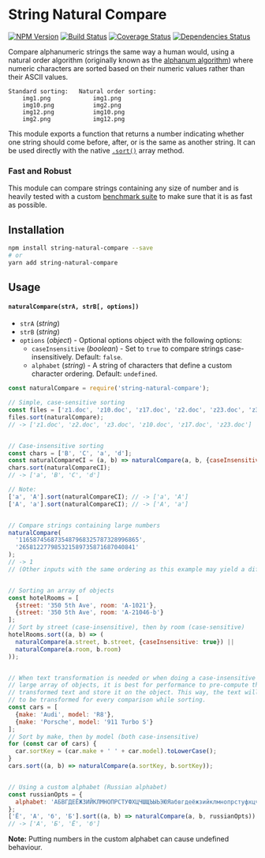 # String Natural Compare

[![NPM Version](https://img.shields.io/npm/v/string-natural-compare.svg)](https://www.npmjs.com/package/string-natural-compare)
[![Build Status](https://travis-ci.org/nwoltman/string-natural-compare.svg?branch=master)](https://travis-ci.org/nwoltman/string-natural-compare)
[![Coverage Status](https://coveralls.io/repos/nwoltman/string-natural-compare/badge.svg?branch=master)](https://coveralls.io/r/nwoltman/string-natural-compare?branch=master)
[![Dependencies Status](https://img.shields.io/david/nwoltman/string-natural-compare)](https://david-dm.org/nwoltman/string-natural-compare)

Compare alphanumeric strings the same way a human would, using a natural order algorithm (originally known as the [alphanum algorithm](http://davekoelle.com/alphanum.html)) where numeric characters are sorted based on their numeric values rather than their ASCII values.

```
Standard sorting:   Natural order sorting:
    img1.png            img1.png
    img10.png           img2.png
    img12.png           img10.png
    img2.png            img12.png
```

This module exports a function that returns a number indicating whether one string should come before, after, or is the same as another string.
It can be used directly with the native [`.sort()`](https://developer.mozilla.org/en-US/docs/Web/JavaScript/Reference/Global_Objects/Array/sort) array method.

### Fast and Robust

This module can compare strings containing any size of number and is heavily tested with a custom [benchmark suite](https://github.com/nwoltman/string-natural-compare/tree/master/benchmark) to make sure that it is as fast as possible.


## Installation

```sh
npm install string-natural-compare --save
# or
yarn add string-natural-compare
```


## Usage

#### `naturalCompare(strA, strB[, options])`

+ `strA` (_string_)
+ `strB` (_string_)
+ `options` (_object_) - Optional options object with the following options:
  + `caseInsensitive` (_boolean_) - Set to `true` to compare strings case-insensitively. Default: `false`.
  + `alphabet` (_string_) - A string of characters that define a custom character ordering. Default: `undefined`.

```js
const naturalCompare = require('string-natural-compare');

// Simple, case-sensitive sorting
const files = ['z1.doc', 'z10.doc', 'z17.doc', 'z2.doc', 'z23.doc', 'z3.doc'];
files.sort(naturalCompare);
// -> ['z1.doc', 'z2.doc', 'z3.doc', 'z10.doc', 'z17.doc', 'z23.doc']


// Case-insensitive sorting
const chars = ['B', 'C', 'a', 'd'];
const naturalCompareCI = (a, b) => naturalCompare(a, b, {caseInsensitive: true});
chars.sort(naturalCompareCI);
// -> ['a', 'B', 'C', 'd']

// Note:
['a', 'A'].sort(naturalCompareCI); // -> ['a', 'A']
['A', 'a'].sort(naturalCompareCI); // -> ['A', 'a']


// Compare strings containing large numbers
naturalCompare(
  '1165874568735487968325787328996865',
  '265812277985321589735871687040841'
);
// -> 1
// (Other inputs with the same ordering as this example may yield a different number > 0)


// Sorting an array of objects
const hotelRooms = [
  {street: '350 5th Ave', room: 'A-1021'},
  {street: '350 5th Ave', room: 'A-21046-b'}
];
// Sort by street (case-insensitive), then by room (case-sensitive)
hotelRooms.sort((a, b) => (
  naturalCompare(a.street, b.street, {caseInsensitive: true}) ||
  naturalCompare(a.room, b.room)
));


// When text transformation is needed or when doing a case-insensitive sort on a
// large array of objects, it is best for performance to pre-compute the
// transformed text and store it on the object. This way, the text will not need
// to be transformed for every comparison while sorting.
const cars = [
  {make: 'Audi', model: 'R8'},
  {make: 'Porsche', model: '911 Turbo S'}
];
// Sort by make, then by model (both case-insensitive)
for (const car of cars) {
  car.sortKey = (car.make + ' ' + car.model).toLowerCase();
}
cars.sort((a, b) => naturalCompare(a.sortKey, b.sortKey));


// Using a custom alphabet (Russian alphabet)
const russianOpts = {
  alphabet: 'АБВГДЕЁЖЗИЙКЛМНОПРСТУФХЦЧШЩЪЫЬЭЮЯабвгдеёжзийклмнопрстуфхцчшщъыьэюя',
};
['Ё', 'А', 'б', 'Б'].sort((a, b) => naturalCompare(a, b, russianOpts));
// -> ['А', 'Б', 'Ё', 'б']
```

**Note:** Putting numbers in the custom alphabet can cause undefined behaviour.
